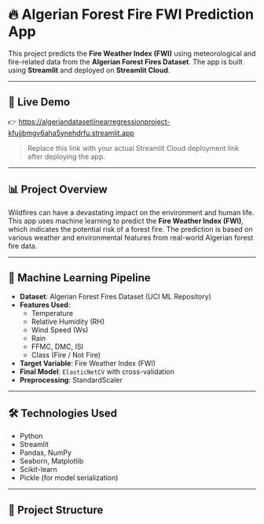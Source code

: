 # 🔥 Algerian Forest Fire FWI Prediction App

This project predicts the **Fire Weather Index (FWI)** using meteorological and fire-related data from the **Algerian Forest Fires Dataset**. The app is built using **Streamlit** and deployed on **Streamlit Cloud**.

---

## 🚀 Live Demo

👉 https://algeriandatasetlinearregressionproject-kfujjbmgv6aha5ynehdrfu.streamlit.app
> Replace this link with your actual Streamlit Cloud deployment link after deploying the app.

---

## 📊 Project Overview

Wildfires can have a devastating impact on the environment and human life. This app uses machine learning to predict the **Fire Weather Index (FWI)**, which indicates the potential risk of a forest fire. The prediction is based on various weather and environmental features from real-world Algerian forest fire data.

---

## 🧠 Machine Learning Pipeline

- **Dataset**: Algerian Forest Fires Dataset (UCI ML Repository)
- **Features Used**:
  - Temperature
  - Relative Humidity (RH)
  - Wind Speed (Ws)
  - Rain
  - FFMC, DMC, ISI
  - Class (Fire / Not Fire)
- **Target Variable**: Fire Weather Index (FWI)
- **Final Model**: `ElasticNetCV` with cross-validation
- **Preprocessing**: StandardScaler

---

## 🛠 Technologies Used

- Python
- Streamlit
- Pandas, NumPy
- Seaborn, Matplotlib
- Scikit-learn
- Pickle (for model serialization)

---

## 📁 Project Structure

